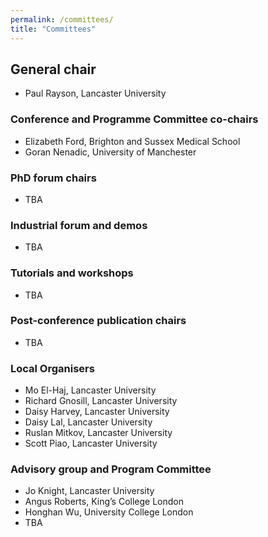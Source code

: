 ```yaml
---
permalink: /committees/
title: "Committees"
---
```


## General chair
- Paul Rayson, Lancaster University

### Conference and Programme Committee co-chairs
- Elizabeth Ford, Brighton and Sussex Medical School
- Goran Nenadic, University of Manchester

### PhD forum chairs
- TBA

### Industrial forum and demos
- TBA

### Tutorials and workshops
- TBA

### Post-conference publication chairs
- TBA

### Local Organisers
- Mo El-Haj, Lancaster University
- Richard Gnosill, Lancaster University
- Daisy Harvey, Lancaster University
- Daisy Lal, Lancaster University
- Ruslan Mitkov, Lancaster University
- Scott Piao, Lancaster University

### Advisory group and Program Committee
- Jo Knight, Lancaster University
- Angus Roberts, King’s College London
- Honghan Wu, University College London
- TBA

